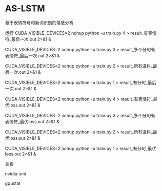 # AS-LSTM
基于表情符号和新词识别的情感分析

运行
CUDA_VISIBLE_DEVICES=2 nohup python -u train.py 4 > result_有表情符_最后一次.out 2>&1 &

CUDA_VISIBLE_DEVICES=2 nohup python -u train.py 3 > result_多个分句有表情符_最后一次.out 2>&1 &

CUDA_VISIBLE_DEVICES=2 nohup python -u train.py 2 > result_所有语料_最后一次.out 2>&1 &

CUDA_VISIBLE_DEVICES=2 nohup python -u train.py 1 > result_有分句_最后一次.out 2>&1 &


CUDA_VISIBLE_DEVICES=2 nohup python -u train.py 4 > result_有表情符_最优loss.out 2>&1 &

CUDA_VISIBLE_DEVICES=2 nohup python -u train.py 3 > result_多个分句有表情符_最优loss.out 2>&1 &

CUDA_VISIBLE_DEVICES=2 nohup python -u train.py 2 > result_所有语料_最优loss.out 2>&1 &

CUDA_VISIBLE_DEVICES=2 nohup python -u train.py 1 > result_有分句_最优loss.out 2>&1 &

查看

nvidia-smi

gpustat
